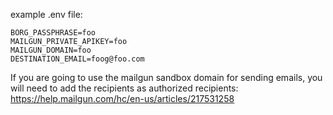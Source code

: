 example .env file:

```
BORG_PASSPHRASE=foo
MAILGUN_PRIVATE_APIKEY=foo
MAILGUN_DOMAIN=foo
DESTINATION_EMAIL=foog@foo.com

```

If you are going to use the mailgun sandbox domain for sending emails, you will need to add the recipients as authorized recipients: https://help.mailgun.com/hc/en-us/articles/217531258

